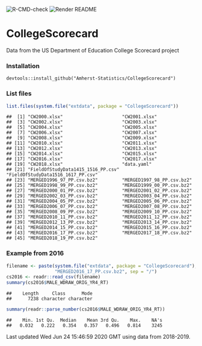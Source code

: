 
![R-CMD-check](https://github.com/Amherst-Statistics/CollegeScorecard/workflows/R-CMD-check/badge.svg)
![Render
README](https://github.com/Amherst-Statistics/CollegeScorecard/workflows/Render%20README/badge.svg)

# CollegeScorecard

Data from the US Department of Education College Scorecard project

### Installation

`devtools::install_github("Amherst-Statistics/CollegeScorecard")`

### List files

``` r
list.files(system.file("extdata", package = "CollegeScorecard"))
```

    ##  [1] "CW2000.xlsx"                      "CW2001.xlsx"                     
    ##  [3] "CW2002.xlsx"                      "CW2003.xlsx"                     
    ##  [5] "CW2004.xlsx"                      "CW2005.xlsx"                     
    ##  [7] "CW2006.xlsx"                      "CW2007.xlsx"                     
    ##  [9] "CW2008.xlsx"                      "CW2009.xlsx"                     
    ## [11] "CW2010.xlsx"                      "CW2011.xlsx"                     
    ## [13] "CW2012.xlsx"                      "CW2013.xlsx"                     
    ## [15] "CW2014.xlsx"                      "CW2015.xlsx"                     
    ## [17] "CW2016.xlsx"                      "CW2017.xlsx"                     
    ## [19] "CW2018.xlsx"                      "data.yaml"                       
    ## [21] "FieldOfStudyData1415_1516_PP.csv" "FieldOfStudyData1516_1617_PP.csv"
    ## [23] "MERGED1996_97_PP.csv.bz2"         "MERGED1997_98_PP.csv.bz2"        
    ## [25] "MERGED1998_99_PP.csv.bz2"         "MERGED1999_00_PP.csv.bz2"        
    ## [27] "MERGED2000_01_PP.csv.bz2"         "MERGED2001_02_PP.csv.bz2"        
    ## [29] "MERGED2002_03_PP.csv.bz2"         "MERGED2003_04_PP.csv.bz2"        
    ## [31] "MERGED2004_05_PP.csv.bz2"         "MERGED2005_06_PP.csv.bz2"        
    ## [33] "MERGED2006_07_PP.csv.bz2"         "MERGED2007_08_PP.csv.bz2"        
    ## [35] "MERGED2008_09_PP.csv.bz2"         "MERGED2009_10_PP.csv.bz2"        
    ## [37] "MERGED2010_11_PP.csv.bz2"         "MERGED2011_12_PP.csv.bz2"        
    ## [39] "MERGED2012_13_PP.csv.bz2"         "MERGED2013_14_PP.csv.bz2"        
    ## [41] "MERGED2014_15_PP.csv.bz2"         "MERGED2015_16_PP.csv.bz2"        
    ## [43] "MERGED2016_17_PP.csv.bz2"         "MERGED2017_18_PP.csv.bz2"        
    ## [45] "MERGED2018_19_PP.csv.bz2"

### Example from 2016

``` r
filename <- paste(system.file("extdata", package = "CollegeScorecard"), 
                  "MERGED2016_17_PP.csv.bz2", sep = "/")
cs2016 <- readr::read_csv(filename)
summary(cs2016$MALE_WDRAW_ORIG_YR4_RT)
```

    ##    Length     Class      Mode 
    ##      7238 character character

``` r
summary(readr::parse_number(cs2016$MALE_WDRAW_ORIG_YR4_RT))
```

    ##    Min. 1st Qu.  Median    Mean 3rd Qu.    Max.    NA's 
    ##   0.032   0.222   0.354   0.357   0.496   0.814    3245

Last updated Wed Jun 24 15:46:59 2020 GMT using data from 2018-2019.
